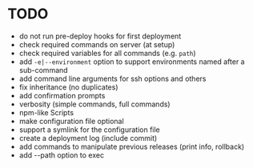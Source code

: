 # TODO

* do not run pre-deploy hooks for first deployment
* check required commands on server (at setup)
* check required variables for all commands (e.g. `path`)
* add `-e|--environment` option to support environments named after a sub-command
* add command line arguments for ssh options and others
* fix inheritance (no duplicates)
* add confirmation prompts
* verbosity (simple commands, full commands)
* npm-like Scripts
* make configuration file optional
* support a symlink for the configuration file
* create a deployment log (include commit)
* add commands to manipulate previous releases (print info, rollback)
* add --path option to exec
